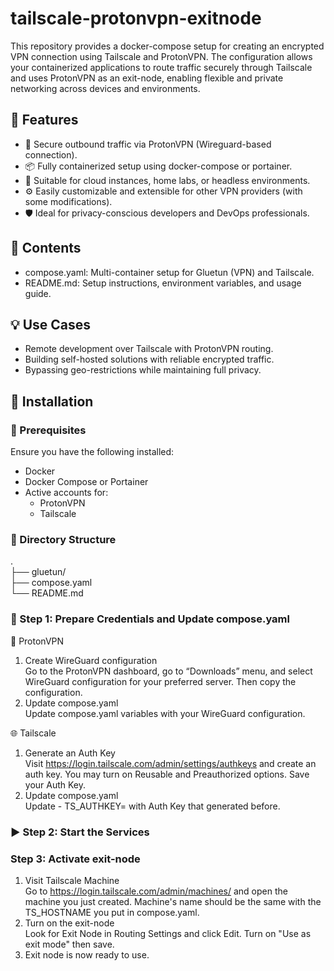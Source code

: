 # tailscale-protonvpn-exitnode
This repository provides a docker-compose setup for creating an encrypted VPN connection using Tailscale and ProtonVPN. The configuration allows your containerized applications to route traffic securely through Tailscale and uses ProtonVPN as an exit-node, enabling flexible and private networking across devices and environments.

## 🔧 Features

- 🔐 Secure outbound traffic via ProtonVPN (Wireguard-based connection).
- 📦 Fully containerized setup using docker-compose or portainer.
- 🧩 Suitable for cloud instances, home labs, or headless environments.
- ⚙️ Easily customizable and extensible for other VPN providers (with some modifications).
- 🛡️ Ideal for privacy-conscious developers and DevOps professionals.


## 📁 Contents

- compose.yaml: Multi-container setup for Gluetun (VPN) and Tailscale.
- README.md: Setup instructions, environment variables, and usage guide.


## 💡 Use Cases

- Remote development over Tailscale with ProtonVPN routing.
- Building self-hosted solutions with reliable encrypted traffic.
- Bypassing geo-restrictions while maintaining full privacy.

## 🚀 Installation

### 🧰 Prerequisites

Ensure you have the following installed:
- Docker
- Docker Compose or Portainer
- Active accounts for:
  - ProtonVPN
  - Tailscale

### 📁 Directory Structure

.</br>
├── gluetun/</br>
├── compose.yaml</br>
└── README.md

### 🔑 Step 1: Prepare Credentials and Update compose.yaml

🔐 ProtonVPN
1.  Create WireGuard configuration\
    Go to the ProtonVPN dashboard, go to “Downloads” menu, and select WireGuard configuration for your preferred server. Then copy the configuration.
2.  Update compose.yaml\
    Update compose.yaml variables with your WireGuard configuration.

🌐 Tailscale
1.  Generate an Auth Key\
    Visit https://login.tailscale.com/admin/settings/authkeys and create an auth key. You may turn on Reusable and Preauthorized options. Save your Auth Key.
2.  Update compose.yaml\
    Update - TS_AUTHKEY= with Auth Key that generated before.

### ▶️ Step 2: Start the Services

### Step 3: Activate exit-node
1.  Visit Tailscale Machine\
    Go to https://login.tailscale.com/admin/machines/ and open the machine you just created. Machine's name should be the same with the TS_HOSTNAME you put in compose.yaml.
2.  Turn on the exit-node\
    Look for Exit Node in Routing Settings and click Edit. Turn on "Use as exit mode" then save.
3.  Exit node is now ready to use.

